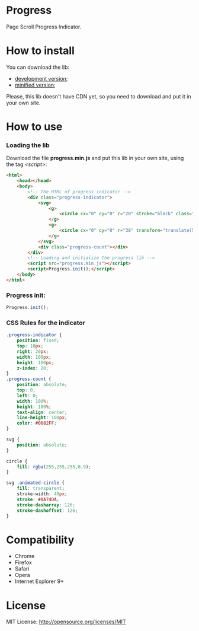 # Progress

Page Scroll Progress Indicator.

# How to install

You can download the lib:

* [development version](lib/progress.js);
* [minified version](build/progress.min.js);

Please, this lib doesn't have CDN yet, so you need to download and put it in your own site.

# How to use

### Loading the lib

Download the file **progress.min.js** and put this lib in your own site, using the tag _&lt;script&gt;_:

```html
<html>
    <head></head>
    <body>
        <!-- The HTML of progress indicator -->
        <div class="progress-indicator">
            <svg>
                <g>
                    <circle cx="0" cy="0" r="20" stroke="black" class="animated-circle" transform="translate(50,50) rotate(-90)"  />
                </g>
                <g>
                    <circle cx="0" cy="0" r="38" transform="translate(50,50) rotate(-90)"  />
                </g>
            </svg>
            <div class="progress-count"></div>
        </div>
        <!-- Loading and initialize the progress lib -->
        <script src="progress.min.js"></script>
        <script>Progress.init();</script>
    </body>
</html>
```

### Progress init:

```javascript
Progress.init();
```


### CSS Rules for the indicator

```css
.progress-indicator {
    position: fixed;
    top: 10px;
    right: 20px;
    width: 100px;
    height: 100px;
    z-index: 20;
}
.progress-count {
    position: absolute;
    top: 0;
    left: 0;
    width: 100%;
    height: 100%;
    text-align: center;
    line-height: 100px;
    color: #0082FF;
}

svg {
    position: absolute;
}

circle {
    fill: rgba(255,255,255,0.9);
}

svg .animated-circle {
    fill: transparent;
    stroke-width: 40px;
    stroke: #0A74DA;
    stroke-dasharray: 126;
    stroke-dashoffset: 126;
}
```

# Compatibility
* Chrome
* Firefox
* Safari
* Opera
* Internet Explorer 9+

# License

MIT License: http://opensource.org/licenses/MIT
